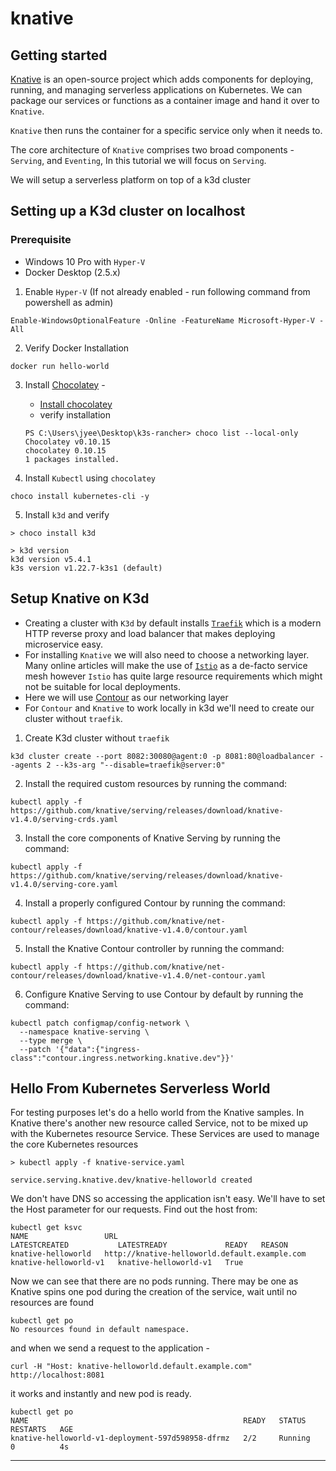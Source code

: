 # knative



## Getting started ##
[Knative](https://knative.dev/docs/) is an open-source project which adds components for deploying, running, and managing serverless applications on Kubernetes. We can package our services or functions as a container image and hand it over to `Knative`. 

`Knative` then runs the container for a specific service only when it needs to.

The core architecture of `Knative` comprises two broad components - `Serving`, and `Eventing`, In this tutorial we will focus on `Serving`.

We will setup a serverless platform on top of a k3d cluster

## Setting up a K3d cluster on localhost ##

### Prerequisite ###
 -  Windows 10 Pro with `Hyper-V`
 -  Docker Desktop (2.5.x)

1. Enable  `Hyper-V` (If not already enabled - run following command from powershell as admin)

```
Enable-WindowsOptionalFeature -Online -FeatureName Microsoft-Hyper-V -All
```

2. Verify Docker Installation

```
docker run hello-world
```

3. Install [Chocolatey](https://chocolatey.org/why-chocolatey) -

      - [Install chocolatey](https://chocolatey.org/install#individual)
      - verify installation
      ```
      PS C:\Users\jyee\Desktop\k3s-rancher> choco list --local-only
      Chocolatey v0.10.15
    chocolatey 0.10.15
    1 packages installed.

      ```

4. Install `Kubectl` using `chocolatey`

```
choco install kubernetes-cli -y
```

5. Install `k3d` and verify
```
> choco install k3d

> k3d version
k3d version v5.4.1
k3s version v1.22.7-k3s1 (default)

```

## Setup Knative on K3d

- Creating a cluster with `K3d` by default installs [`Traefik`](https://traefik.io/) which is a modern HTTP reverse proxy and load balancer that makes deploying microservice easy.
- For installing `Knative` we will also need to choose a networking layer. Many online articles will make the use of [`Istio`](https://istio.io/) as a de-facto service mesh however `Istio` has quite large resource requirements which might not be suitable for local deployments.
- Here we will use [Contour](https://projectcontour.io/) as our networking layer
- For `Contour` and `Knative` to work locally in k3d we'll need to create our cluster without `traefik`.

1. Create K3d cluster without `traefik`

```
k3d cluster create --port 8082:30080@agent:0 -p 8081:80@loadbalancer --agents 2 --k3s-arg "--disable=traefik@server:0"
```

2. Install the required custom resources by running the command:
```
kubectl apply -f https://github.com/knative/serving/releases/download/knative-v1.4.0/serving-crds.yaml
```
3. Install the core components of Knative Serving by running the command:

```
kubectl apply -f https://github.com/knative/serving/releases/download/knative-v1.4.0/serving-core.yaml
```

4. Install a properly configured Contour by running the command:

```
kubectl apply -f https://github.com/knative/net-contour/releases/download/knative-v1.4.0/contour.yaml
```

5. Install the Knative Contour controller by running the command:
```
kubectl apply -f https://github.com/knative/net-contour/releases/download/knative-v1.4.0/net-contour.yaml
```

6. Configure Knative Serving to use Contour by default by running the command:
```
kubectl patch configmap/config-network \
  --namespace knative-serving \
  --type merge \
  --patch '{"data":{"ingress-class":"contour.ingress.networking.knative.dev"}}'
  ```

## Hello From Kubernetes Serverless World

For testing purposes let's do a hello world from the Knative samples. In Knative there's another new resource called Service, not to be mixed up with the Kubernetes resource Service. These Services are used to manage the core Kubernetes resources

```
> kubectl apply -f knative-service.yaml

service.serving.knative.dev/knative-helloworld created

```

We don't have DNS so accessing the application isn't easy. We'll have to set the Host parameter for our requests. Find out the host from:

```
kubectl get ksvc
NAME                 URL                                             LATESTCREATED           LATESTREADY             READY   REASON
knative-helloworld   http://knative-helloworld.default.example.com   knative-helloworld-v1   knative-helloworld-v1   True
```

Now we can see that there are no pods running. There may be one as Knative spins one pod during the creation of the service, wait until no resources are found

```
kubectl get po
No resources found in default namespace.
```

and when we send a request to the application -

```
curl -H "Host: knative-helloworld.default.example.com" http://localhost:8081
```

it works and instantly and new pod is ready.

```
kubectl get po
NAME                                                READY   STATUS    RESTARTS   AGE
knative-helloworld-v1-deployment-597d598958-dfrmz   2/2     Running   0          4s
```

---

